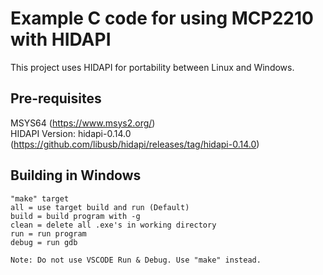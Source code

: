 # Example C code for using MCP2210 with HIDAPI #

This project  uses HIDAPI for portability between Linux and Windows. 
## Pre-requisites ##
MSYS64 (https://www.msys2.org/) \
HIDAPI Version: hidapi-0.14.0 (https://github.com/libusb/hidapi/releases/tag/hidapi-0.14.0) 

## Building in Windows ##
    "make" target
    all = use target build and run (Default)
    build = build program with -g
    clean = delete all .exe's in working directory
    run = run program
    debug = run gdb

    Note: Do not use VSCODE Run & Debug. Use "make" instead.